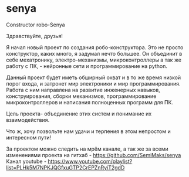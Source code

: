 # senya
Constructor robo-Senya

Здравствуйте, друзья!

Я начал новый проект по создания робо-конструктора.
Это не просто конструктор, каких много, я задумал нечто большее.
Он объединит в себе мехатронику, электро-механизмы, микроконтроллеры а так же работу с ПК, - нейронные сети и программирование на python.

Данный проект будет иметь обширный охват и в то же время низкой порог входа, и затронет мир электроники и мир программирования.
Работа с ним направлена на развитие инженерных навыков, конструирования, сборки механизмов, программирование микроконтроллеров и написания полноценных программ для ПК. 

Цель проекта- объединение этих систем и понимание их взаимодействия.

Что ж, хочу позвольте нам удачи и терпения в этом непростом и интересном пути!

За проектом можно следить на мрём канале, а так же за всеми изменениями проекта на гитхаб - https://github.com/SemiMaks/senya
Канал youtube - https://www.youtube.com/playlist?list=PLHk5M7NPKJQGfxuGTP2CrEPZnRyiT2gdD
